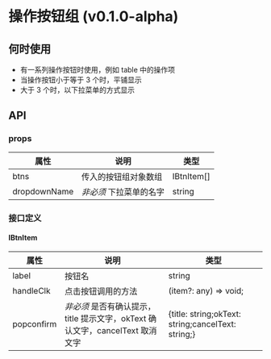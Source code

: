 # 操作按钮组 (v0.1.0-alpha)

## 何时使用

- 有一系列操作按钮时使用，例如 table 中的操作项
- 当操作按钮小于等于 3 个时，平铺显示
- 大于 3 个时，以下拉菜单的方式显示

## API

### props

| 属性         | 说明                    | 类型       |
| ------------ | ----------------------- | ---------- |
| btns         | 传入的按钮组对象数组    | IBtnItem[] |
| dropdownName | _非必须_ 下拉菜单的名字 | string     |

### 接口定义

#### IBtnItem

| 属性 | 说明 | 类型 |
| --- | --- | --- |
| label | 按钮名 | string |
| handleClk | 点击按钮调用的方法 | (item?: any) => void; |
| popconfirm | _非必须_ 是否有确认提示，title 提示文字，okText 确认文字，cancelText 取消文字 | {title: string;okText: string;cancelText: string;} |
